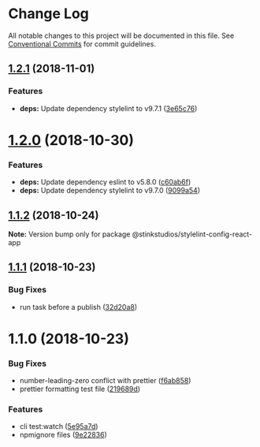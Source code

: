 # Change Log

All notable changes to this project will be documented in this file.
See [Conventional Commits](https://conventionalcommits.org) for commit guidelines.

## [1.2.1](https://github.com/Stinkstudios/npm-packages/compare/@stinkstudios/stylelint-config-react-app@1.2.0...@stinkstudios/stylelint-config-react-app@1.2.1) (2018-11-01)


### Features

* **deps:** Update dependency stylelint to v9.7.1 ([3e65c76](https://github.com/Stinkstudios/npm-packages/commit/3e65c76))





# [1.2.0](https://github.com/Stinkstudios/npm-packages/compare/@stinkstudios/stylelint-config-react-app@1.1.2...@stinkstudios/stylelint-config-react-app@1.2.0) (2018-10-30)


### Features

* **deps:** Update dependency eslint to v5.8.0 ([c60ab6f](https://github.com/Stinkstudios/npm-packages/commit/c60ab6f))
* **deps:** Update dependency stylelint to v9.7.0 ([9099a54](https://github.com/Stinkstudios/npm-packages/commit/9099a54))





## [1.1.2](https://github.com/Stinkstudios/npm-packages/compare/@stinkstudios/stylelint-config-react-app@1.1.1...@stinkstudios/stylelint-config-react-app@1.1.2) (2018-10-24)

**Note:** Version bump only for package @stinkstudios/stylelint-config-react-app





## [1.1.1](https://github.com/Stinkstudios/npm-packages/compare/@stinkstudios/stylelint-config-react-app@1.1.0...@stinkstudios/stylelint-config-react-app@1.1.1) (2018-10-23)


### Bug Fixes

* run task before a publish ([32d20a8](https://github.com/Stinkstudios/npm-packages/commit/32d20a8))





# 1.1.0 (2018-10-23)


### Bug Fixes

* number-leading-zero conflict with prettier ([f6ab858](https://github.com/Stinkstudios/npm-packages/commit/f6ab858))
* prettier formatting test file ([219689d](https://github.com/Stinkstudios/npm-packages/commit/219689d))


### Features

* cli test:watch ([5e95a7d](https://github.com/Stinkstudios/npm-packages/commit/5e95a7d))
* npmignore files ([9e22836](https://github.com/Stinkstudios/npm-packages/commit/9e22836))
